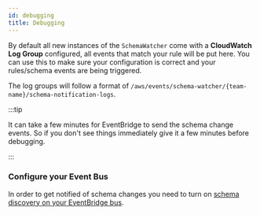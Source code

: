 ```yaml
---
id: debugging
title: Debugging
---
```


By default all new instances of the `SchemaWatcher` come with a **CloudWatch Log Group** configured, all events that match your rule will be put here. You can use this to make sure your configuration is correct and your rules/schema events are being triggered.

The log groups will follow a format of `/aws/events/schema-watcher/{team-name}/schema-notification-logs`.

:::tip

It can take a few minutes for EventBridge to send the schema change events. So if you don't see things immediately give it a few minutes before debugging.

:::

### Configure your Event Bus

In order to get notified of schema changes you need to turn on [schema discovery on your EventBridge bus](https://docs.aws.amazon.com/eventbridge/latest/userguide/eb-schema.html). 
